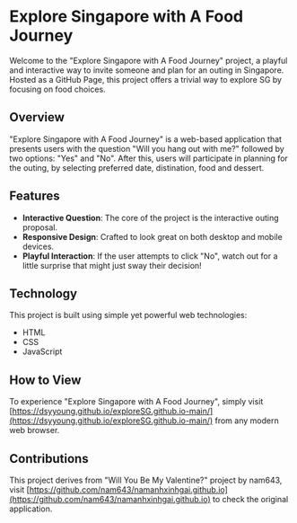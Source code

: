 # Explore Singapore with A Food Journey

Welcome to the "Explore Singapore with A Food Journey" project, a playful and interactive way to invite someone and plan for an outing in Singapore. Hosted as a GitHub Page, this project offers a trivial way to explore SG by focusing on food choices.

## Overview

"Explore Singapore with A Food Journey" is a web-based application that presents users with the question "Will you hang out with me?" followed by two options: "Yes" and "No". After this, users will participate in planning for the outing, by selecting preferred date, distination, food and dessert.

## Features

- **Interactive Question**: The core of the project is the interactive outing proposal.
- **Responsive Design**: Crafted to look great on both desktop and mobile devices.
- **Playful Interaction**: If the user attempts to click "No", watch out for a little surprise that might just sway their decision!

## Technology

This project is built using simple yet powerful web technologies:
- HTML
- CSS
- JavaScript

## How to View

To experience "Explore Singapore with A Food Journey", simply visit [https://dsyyoung.github.io/exploreSG.github.io-main/](https://dsyyoung.github.io/exploreSG.github.io-main/) from any modern web browser.

## Contributions

This project derives from "Will You Be My Valentine?" project by nam643, visit [https://github.com/nam643/namanhxinhgai.github.io](https://github.com/nam643/namanhxinhgai.github.io) to check the original application.

